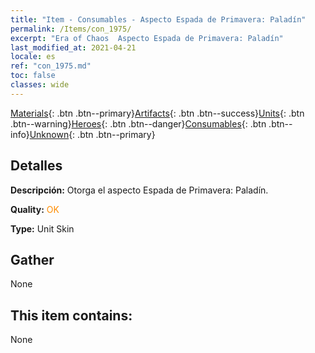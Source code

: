 ```yaml
---
title: "Item - Consumables - Aspecto Espada de Primavera: Paladín"
permalink: /Items/con_1975/
excerpt: "Era of Chaos  Aspecto Espada de Primavera: Paladín"
last_modified_at: 2021-04-21
locale: es
ref: "con_1975.md"
toc: false
classes: wide
---
```

 [Materials](/es/Items/){: .btn .btn--primary}[Artifacts](/es/Items/Artifacts/){: .btn .btn--success}[Units](/es/Items/Units/){: .btn .btn--warning}[Heroes](/es/Items/Heroes/){: .btn .btn--danger}[Consumables](/es/Items/Consumables/){: .btn .btn--info}[Unknown](/es/Items/Unknown/){: .btn .btn--primary}

## Detalles
 **Descripción:** Otorga el aspecto Espada de Primavera: Paladín.

 **Quality:** <span style="color: #FF8C00">OK</span>

 **Type:** Unit Skin

## Gather

  None

## This item contains:

  None

